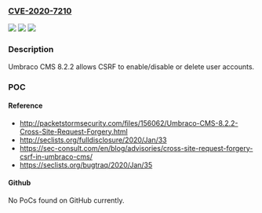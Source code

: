 ### [CVE-2020-7210](https://cve.mitre.org/cgi-bin/cvename.cgi?name=CVE-2020-7210)
![](https://img.shields.io/static/v1?label=Product&message=n%2Fa&color=blue)
![](https://img.shields.io/static/v1?label=Version&message=n%2Fa&color=blue)
![](https://img.shields.io/static/v1?label=Vulnerability&message=n%2Fa&color=brighgreen)

### Description

Umbraco CMS 8.2.2 allows CSRF to enable/disable or delete user accounts.

### POC

#### Reference
- http://packetstormsecurity.com/files/156062/Umbraco-CMS-8.2.2-Cross-Site-Request-Forgery.html
- http://seclists.org/fulldisclosure/2020/Jan/33
- https://sec-consult.com/en/blog/advisories/cross-site-request-forgery-csrf-in-umbraco-cms/
- https://seclists.org/bugtraq/2020/Jan/35

#### Github
No PoCs found on GitHub currently.

